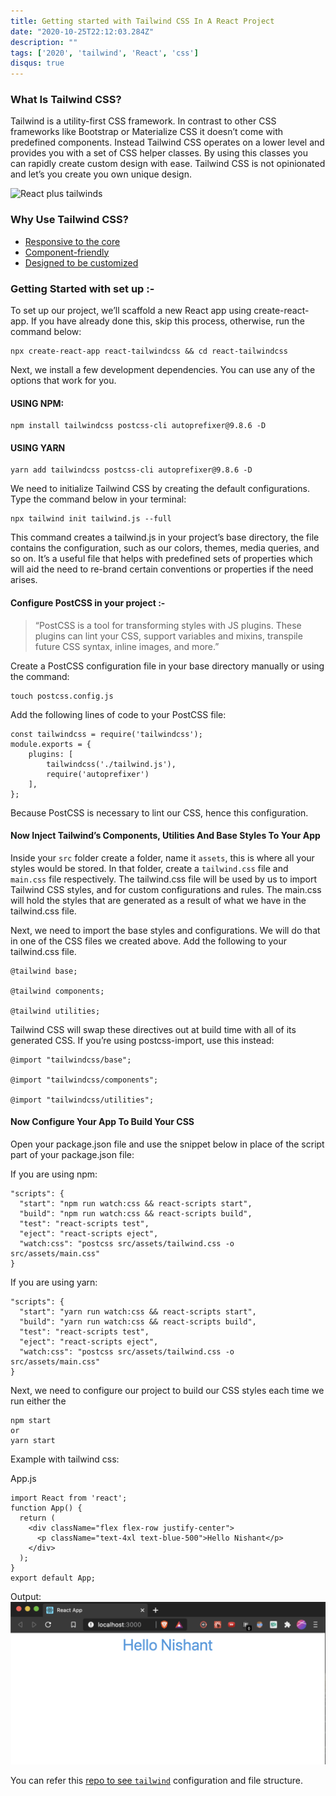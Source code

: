```yaml
---
title: Getting started with Tailwind CSS In A React Project
date: "2020-10-25T22:12:03.284Z"
description: ""
tags: ['2020', 'tailwind', 'React', 'css']
disqus: true
---
```


### What Is Tailwind CSS?
Tailwind is a utility-first CSS framework. In contrast to other CSS frameworks like Bootstrap or Materialize CSS it doesn’t come with predefined components. Instead Tailwind CSS operates on a lower level and provides you with a set of CSS helper classes. By using this classes you can rapidly create custom design with ease. Tailwind CSS is not opinionated and let’s you create you own unique design.

![React plus tailwinds](https://res.cloudinary.com/practicaldev/image/fetch/s--ChQJ0qyr--/c_imagga_scale,f_auto,fl_progressive,h_420,q_auto,w_1000/https://dev-to-uploads.s3.amazonaws.com/i/5j2unek209a0o8hr2au8.png)

### Why Use Tailwind CSS?
* [Responsive to the core](https://tailwindcss.com/#responsive-to-the-core)
* [Component-friendly](https://tailwindcss.com/#component-friendly)
* [Designed to be customized](https://tailwindcss.com/#designed-to-be-customized)

### Getting Started with set up :-
To set up our project, we’ll scaffold a new React app using create-react-app. If you have already done this, skip this process, otherwise, run the command below:

```
npx create-react-app react-tailwindcss && cd react-tailwindcss
```

Next, we install a few development dependencies. You can use any of the options that work for you.

#### USING NPM:
```
npm install tailwindcss postcss-cli autoprefixer@9.8.6 -D
```

#### USING YARN
```
yarn add tailwindcss postcss-cli autoprefixer@9.8.6 -D
```

We need to initialize Tailwind CSS by creating the default configurations. Type the command below in your terminal:
```
npx tailwind init tailwind.js --full
```
This command creates a tailwind.js in your project’s base directory, the file contains the configuration, such as our colors, themes, media queries, and so on. It’s a useful file that helps with predefined sets of properties which will aid the need to re-brand certain conventions or properties if the need arises.

#### Configure PostCSS in your project :-
>“PostCSS is a tool for transforming styles with JS plugins. These plugins can lint your CSS, support variables and mixins, transpile future CSS syntax, inline images, and more.”

Create a PostCSS configuration file in your base directory manually or using the command:
```
touch postcss.config.js
```
Add the following lines of code to your PostCSS file:
```
const tailwindcss = require('tailwindcss');
module.exports = {
    plugins: [
        tailwindcss('./tailwind.js'),
        require('autoprefixer')
    ],
};
```
Because PostCSS is necessary to lint our CSS, hence this configuration.

#### Now Inject Tailwind’s Components, Utilities And Base Styles To Your App

Inside your `src` folder create a folder, name it `assets`, this is where all your styles would be stored. In that folder, create a `tailwind.css` file and `main.css` file respectively. The tailwind.css file will be used by us to import Tailwind CSS styles, and for custom configurations and rules. The main.css will hold the styles that are generated as a result of what we have in the tailwind.css file.

Next, we need to import the base styles and configurations. We will do that in one of the CSS files we created above. Add the following to your tailwind.css file.

```
@tailwind base;

@tailwind components;

@tailwind utilities;
```

Tailwind CSS will swap these directives out at build time with all of its generated CSS. If you’re using postcss-import, use this instead:

```
@import "tailwindcss/base";

@import "tailwindcss/components";

@import "tailwindcss/utilities";
```

#### Now Configure Your App To Build Your CSS
Open your package.json file and use the snippet below in place of the script part of your package.json file:

If you are using npm:
```
"scripts": {
  "start": "npm run watch:css && react-scripts start",
  "build": "npm run watch:css && react-scripts build",
  "test": "react-scripts test",
  "eject": "react-scripts eject",
  "watch:css": "postcss src/assets/tailwind.css -o src/assets/main.css"
}
```
If you are using yarn:
```
"scripts": {
  "start": "yarn run watch:css && react-scripts start",
  "build": "yarn run watch:css && react-scripts build",
  "test": "react-scripts test",
  "eject": "react-scripts eject",
  "watch:css": "postcss src/assets/tailwind.css -o src/assets/main.css"
}
```
Next, we need to configure our project to build our CSS styles each time we run either the 
```
npm start 
or 
yarn start
```

Example with tailwind css:

App.js
```
import React from 'react';
function App() {
  return (
    <div className="flex flex-row justify-center">
      <p className="text-4xl text-blue-500">Hello Nishant</p>
    </div>
  );
}
export default App;
```

Output:
![Hello](Hello.png)

You can refer this [repo to see `tailwind`](https://github.com/nishant-ranjan28/react-practice) configuration and file structure.